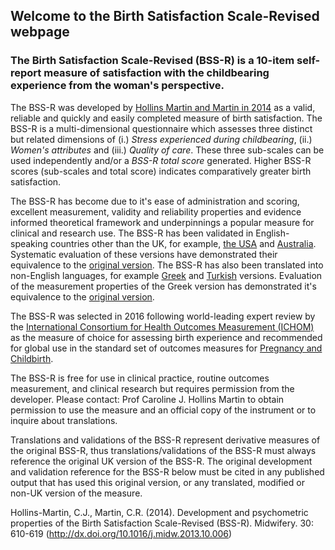 ## Welcome to the Birth Satisfaction Scale-Revised webpage

### The Birth Satisfaction Scale-Revised (BSS-R) is a 10-item self-report measure of satisfaction with the childbearing experience from the woman's perspective. 

The BSS-R was developed by [Hollins Martin and Martin in 2014](https://www.ncbi.nlm.nih.gov/pubmed/24252712) as a valid, reliable and quickly and easily completed measure of birth satisfaction.  The BSS-R is a multi-dimensional questionnaire which assesses three distinct but related dimensions of (i.) _Stress experienced during childbearing_, (ii.) _Women's attributes_ and (iii.) _Quality of care_.  These three sub-scales can be used independently and/or a _BSS-R total score_ generated.  Higher BSS-R scores (sub-scales and total score) indicates comparatively greater birth satisfaction.

The BSS-R has become due to it's ease of administration and scoring, excellent measurement, validity and reliability properties and evidence informed theoretical framework and underpinnings a popular measure for clinical and research use.  The BSS-R has been validated in English-speaking countries other than the UK, for example, [the USA](http://www.tandfonline.com/doi/full/10.1080/02646838.2015.1024211) and [Australia](https://www.ncbi.nlm.nih.gov/pubmed/29517299). Systematic evaluation of these versions have demonstrated their equivalence to the [original version](http://www.womenandbirth.org/article/S1871-5192(16)30216-5/abstract).  The BSS-R has also been translated into non-English languages, for example [Greek](https://www.tandfonline.com/doi/abs/10.1080/02646838.2015.1035235) and [Turkish](https://www.ncbi.nlm.nih.gov/pubmed/29553295) versions. Evaluation of the measurement properties of the Greek version has demonstrated it's equivalence to the [original version](http://www.tandfonline.com/doi/full/10.1080/02646838.2016.1184747).  

The BSS-R was selected in 2016 following world-leading expert review by the [International Consortium for Health Outcomes Measurement (ICHOM)](http://www.ichom.org/) as the measure of choice for assessing birth experience and recommended for global use in the standard set of outcomes measures for [Pregnancy and Childbirth](http://www.ichom.org/medical-conditions/pregnancy-and-childbirth/).

The BSS-R is free for use in clinical practice, routine outcomes measurement, and clinical research but requires permission from the developer. Please contact: Prof Caroline J. Hollins Martin to obtain permission to use the measure and an official copy of the instrument or to inquire about translations. 

Translations and validations of the BSS-R represent derivative measures of the original BSS-R, thus translations/validations of the BSS-R must always reference the original UK version of the BSS-R.  The original development and validation reference for the BSS-R below must be cited in any published output that has used this original version, or any translated, modified or non-UK version of the measure.

Hollins-Martin, C.J., Martin, C.R. (2014). Development and psychometric properties of the Birth Satisfaction Scale-Revised (BSS-R). Midwifery. 30: 610-619 (http://dx.doi.org/10.1016/j.midw.2013.10.006)
